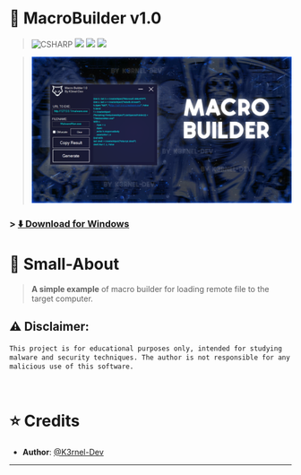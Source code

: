 # 💉 <b> MacroBuilder v1.0</b> 

>![CSHARP](https://img.shields.io/badge/Language-CSHARP-lightgreen?style=for-the-badge&logo=csharp) <img src="https://img.shields.io/github/v/release/K3rnel-Dev/MacroBuilder?style=for-the-badge&color=cyan"> <img src="https://img.shields.io/github/downloads/K3rnel-Dev/MacroBuilder/total?style=for-the-badge&color=pink"> <img src="https://img.shields.io/github/license/K3rnel-Dev/MacroBuilder?style=for-the-badge&color=red"></img> 

>![Banner](banner.png)

### > **[⬇️ Download for Windows](https://github.com/K3rnel-Dev/MacroBuilder/releases/download/Build/MacroBuilder.exe)** 

# 📕 Small-About

> **A simple example** of macro builder for loading remote file to the target computer.

## ⚠️ **Disclaimer**: 
```
This project is for educational purposes only, intended for studying malware and security techniques. The author is not responsible for any malicious use of this software.
```

<br>

# ⭐ Credits 

- **Author**: <a href="https://github.com/k3rnel-dev">@K3rnel-Dev</a>
---
